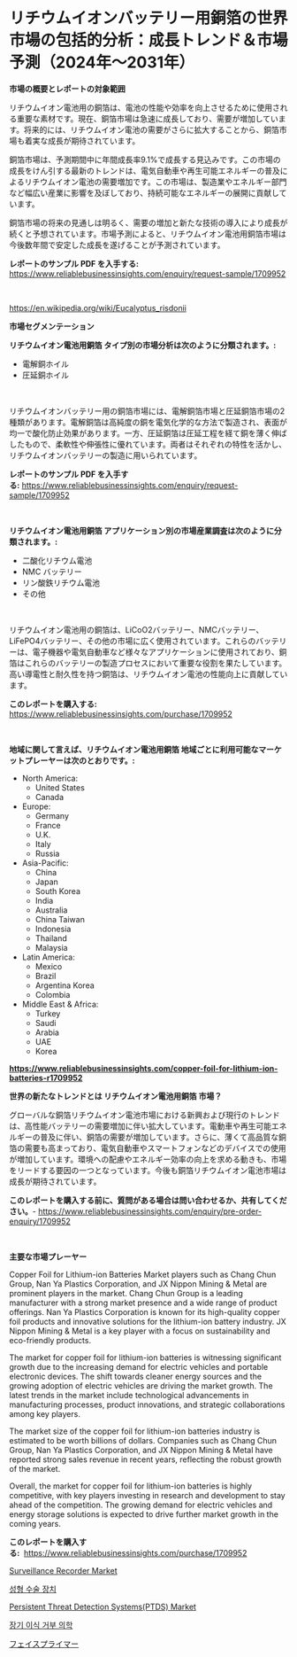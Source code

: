 <p><h1>リチウムイオンバッテリー用銅箔の世界市場の包括的分析：成長トレンド＆市場予測（2024年〜2031年）</h1></p><p><strong>市場の概要とレポートの対象範囲</strong></p>
<p><p>リチウムイオン電池用の銅箔は、電池の性能や効率を向上させるために使用される重要な素材です。現在、銅箔市場は急速に成長しており、需要が増加しています。将来的には、リチウムイオン電池の需要がさらに拡大することから、銅箔市場も着実な成長が期待されています。</p><p>銅箔市場は、予測期間中に年間成長率9.1%で成長する見込みです。この市場の成長をけん引する最新のトレンドは、電気自動車や再生可能エネルギーの普及によるリチウムイオン電池の需要増加です。この市場は、製造業やエネルギー部門など幅広い産業に影響を及ぼしており、持続可能なエネルギーの展開に貢献しています。</p><p>銅箔市場の将来の見通しは明るく、需要の増加と新たな技術の導入により成長が続くと予想されています。市場予測によると、リチウムイオン電池用銅箔市場は今後数年間で安定した成長を遂げることが予測されています。</p></p>
<p><strong>レポートのサンプル PDF を入手する:</strong> <a href="https://www.reliablebusinessinsights.com/enquiry/request-sample/1709952">https://www.reliablebusinessinsights.com/enquiry/request-sample/1709952</a></p>
<p>&nbsp;</p>
<p><a href="https://en.wikipedia.org/wiki/Eucalyptus_risdonii">https://en.wikipedia.org/wiki/Eucalyptus_risdonii</a></p>
<p><strong>市場セグメンテーション</strong></p>
<p><strong>リチウムイオン電池用銅箔 タイプ別の市場分析は次のように分類されます。:</strong></p>
<p><ul><li>電解銅ホイル</li><li>圧延銅ホイル</li></ul></p>
<p>&nbsp;</p>
<p><p>リチウムイオンバッテリー用の銅箔市場には、電解銅箔市場と圧延銅箔市場の2種類があります。電解銅箔は高純度の銅を電気化学的な方法で製造され、表面が均一で酸化防止効果があります。一方、圧延銅箔は圧延工程を経て銅を薄く伸ばしたもので、柔軟性や伸張性に優れています。両者はそれぞれの特性を活かし、リチウムイオンバッテリーの製造に用いられています。</p></p>
<p><strong>レポートのサンプル PDF を入手する:</strong>&nbsp;<a href="https://www.reliablebusinessinsights.com/enquiry/request-sample/1709952">https://www.reliablebusinessinsights.com/enquiry/request-sample/1709952</a></p>
<p>&nbsp;</p>
<p><strong> リチウムイオン電池用銅箔 アプリケーション別の市場産業調査は次のように分類されます。:</strong></p>
<p><ul><li>二酸化リチウム電池</li><li>NMC バッテリー</li><li>リン酸鉄リチウム電池</li><li>その他</li></ul></p>
<p>&nbsp;</p>
<p><p>リチウムイオン電池用の銅箔は、LiCoO2バッテリー、NMCバッテリー、LiFePO4バッテリー、その他の市場に広く使用されています。これらのバッテリーは、電子機器や電気自動車など様々なアプリケーションに使用されており、銅箔はこれらのバッテリーの製造プロセスにおいて重要な役割を果たしています。高い導電性と耐久性を持つ銅箔は、リチウムイオン電池の性能向上に貢献しています。</p></p>
<p><strong>このレポートを購入する:</strong>&nbsp; <a href="https://www.reliablebusinessinsights.com/purchase/1709952">https://www.reliablebusinessinsights.com/purchase/1709952</a></p>
<p>&nbsp;</p>
<p><strong>地域に関して言えば、リチウムイオン電池用銅箔 地域ごとに利用可能なマーケットプレーヤーは次のとおりです。:</strong></p>
<p><ul>
    <li>
        North America:
        <ul>
            <li>United States</li>
            <li>Canada</li>
        </ul>
    </li>
    <li>
        Europe:
        <ul>
            <li>Germany</li>
            <li>France</li>
            <li>U.K.</li>
            <li>Italy</li>
            <li>Russia</li>
        </ul>
    </li>
    <li>
        Asia-Pacific:
        <ul>
            <li>China</li>
            <li>Japan</li>
            <li>South Korea</li>
            <li>India</li>
            <li>Australia</li>
            <li>China Taiwan</li>
            <li>Indonesia</li>
            <li>Thailand</li>
            <li>Malaysia</li>
        </ul>
    </li>
    <li>
        Latin America:
        <ul>
            <li>Mexico</li>
            <li>Brazil</li>
            <li>Argentina Korea</li>
            <li>Colombia</li>
        </ul>
    </li>
    <li>
        Middle East & Africa:
        <ul>
            <li>Turkey</li>
            <li>Saudi</li>
            <li>Arabia</li>
            <li>UAE</li>
            <li>Korea</li>
        </ul>
    </li>
    </ul></p>
<p><strong><a href="https://www.reliablebusinessinsights.com/copper-foil-for-lithium-ion-batteries-r1709952">https://www.reliablebusinessinsights.com/copper-foil-for-lithium-ion-batteries-r1709952</a></strong>&nbsp;</p>
<p><strong>世界の新たなトレンドとは リチウムイオン電池用銅箔 市場？</strong></p>
<p><p>グローバルな銅箔リチウムイオン電池市場における新興および現行のトレンドは、高性能バッテリーの需要増加に伴い拡大しています。電動車や再生可能エネルギーの普及に伴い、銅箔の需要が増加しています。さらに、薄くて高品質な銅箔の需要も高まっており、電気自動車やスマートフォンなどのデバイスでの使用が増加しています。環境への配慮やエネルギー効率の向上を求める動きも、市場をリードする要因の一つとなっています。今後も銅箔リチウムイオン電池市場は成長が期待されています。</p></p>
<p><strong>このレポートを購入する前に、質問がある場合は問い合わせるか、共有してください。</strong>- <a href="https://www.reliablebusinessinsights.com/enquiry/pre-order-enquiry/1709952">https://www.reliablebusinessinsights.com/enquiry/pre-order-enquiry/1709952</a></p>
<p>&nbsp;</p>
<p><strong>主要な市場プレーヤー</strong></p>
<p><p>Copper Foil for Lithium-ion Batteries Market players such as Chang Chun Group, Nan Ya Plastics Corporation, and JX Nippon Mining & Metal are prominent players in the market. Chang Chun Group is a leading manufacturer with a strong market presence and a wide range of product offerings. Nan Ya Plastics Corporation is known for its high-quality copper foil products and innovative solutions for the lithium-ion battery industry. JX Nippon Mining & Metal is a key player with a focus on sustainability and eco-friendly products.</p><p>The market for copper foil for lithium-ion batteries is witnessing significant growth due to the increasing demand for electric vehicles and portable electronic devices. The shift towards cleaner energy sources and the growing adoption of electric vehicles are driving the market growth. The latest trends in the market include technological advancements in manufacturing processes, product innovations, and strategic collaborations among key players.</p><p>The market size of the copper foil for lithium-ion batteries industry is estimated to be worth billions of dollars. Companies such as Chang Chun Group, Nan Ya Plastics Corporation, and JX Nippon Mining & Metal have reported strong sales revenue in recent years, reflecting the robust growth of the market.</p><p>Overall, the market for copper foil for lithium-ion batteries is highly competitive, with key players investing in research and development to stay ahead of the competition. The growing demand for electric vehicles and energy storage solutions is expected to drive further market growth in the coming years.</p></p>
<p><strong>このレポートを購入する:</strong>&nbsp;&nbsp;<a href="https://www.reliablebusinessinsights.com/purchase/1709952">https://www.reliablebusinessinsights.com/purchase/1709952</a></p>
<p><p><a href="https://issuu.com/reportprime-2/docs/surveillance-recorder-market-size-2030.pptx">Surveillance Recorder Market</a></p><p><a href="https://github.com/khairinauzunul/Market-Research-Report-List-1/blob/main/1142228181746.md">성형 수술 장치</a></p><p><a href="https://github.com/khayangel/Market-Research-Report-List-4/blob/main/persistent-threat-detection-systemsptds-market.md">Persistent Threat Detection Systems(PTDS) Market</a></p><p><a href="https://github.com/kimvicki3212024/Market-Research-Report-List-1/blob/main/2989077181747.md">장기 이식 거부 의학</a></p><p><a href="https://github.com/roulaayoub-saad/Market-Research-Report-List-2/blob/main/5428868167922.md">フェイスプライマー</a></p></p>